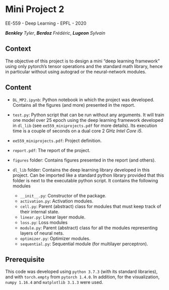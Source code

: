 # Mini Project 2 
EE-559 - Deep Learning - EPFL - 2020

_**Benkley** Tyler_, _**Berdoz** Frédéric_, _**Lugeon** Sylvain_

## Context
The objective of this project is to design a mini “deep learning framework” using only pytorch’s tensor operations and the standard math library, hence in particular without using autograd or the neural-network modules.


## Content

* ```DL_MP2.ipynb```: Python notebook in which the project was developed. Contains all the figures (and more) presented in the report.

* ```test.py```: Python script that can be run without any arguments. It will train one model over 25 epoch using the deep learning framework developed in ```dl_lib``` (see ```ee559_miniprojects.pdf``` for more details). Its execution time is a couple of seconds on a dual core 2 GHz _Intel Core i5_.

* ```ee559_miniprojects.pdf```: Project definition.

* ```report.pdf```: The report of the project.

* ```figures``` folder: Contains figures presented in the report (and others).

* ```dl_lib``` folder: Contains the deep learning library developed in this project. Can be imported like a standard python library provided that this folder is next to the executable python script. It contains the following modules
    
    * ```__init__.py```: Constructor of the package.
    * ```activation.py```: Activation modules.
    * ```cell.py```: Parent (abstract) class for modules that must keep track of their internal state.
    * ```linear.py```: Linear layer module.
    * ```loss.py```: Loss modules
    * ```module.py```: Parent (abstract) class for all the modules representing layers of neural nets.
    * ```optimizer.py```: Optimizer modules.
    * ```sequential.py```: Sequential module (for multilayer perceptron).


## Prerequisite

This code was developed using ```python 3.7.3``` (with its standard libraries), and with ```torch.empty``` from ```pytorch 1.4.0```. In addition, for the visualization, ```numpy 1.16.4``` and ```matplotlib 3.1.3``` were used.





